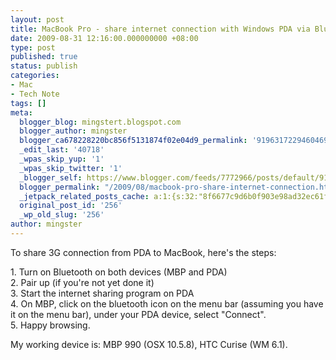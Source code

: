 ```yaml
---
layout: post
title: MacBook Pro - share internet connection with Windows PDA via Bluetooth
date: 2009-08-31 12:16:00.000000000 +08:00
type: post
published: true
status: publish
categories:
- Mac
- Tech Note
tags: []
meta:
  blogger_blog: mingstert.blogspot.com
  blogger_author: mingster
  blogger_ca678228220bc856f5131874f02e04d9_permalink: '9196317229460469838'
  _edit_last: '40718'
  _wpas_skip_yup: '1'
  _wpas_skip_twitter: '1'
  _blogger_self: https://www.blogger.com/feeds/7772966/posts/default/9196317229460469838
  blogger_permalink: "/2009/08/macbook-pro-share-internet-connection.html"
  _jetpack_related_posts_cache: a:1:{s:32:"8f6677c9d6b0f903e98ad32ec61f8deb";a:2:{s:7:"expires";i:1455193043;s:7:"payload";a:3:{i:0;a:1:{s:2:"id";i:245;}i:1;a:1:{s:2:"id";i:150;}i:2;a:1:{s:2:"id";i:161;}}}}
  original_post_id: '256'
  _wp_old_slug: '256'
author: mingster
---
```

<p>To share 3G connection from PDA to MacBook, here's the steps:</p>
<p>1. Turn on Bluetooth on both devices (MBP and PDA)<br />2. Pair up (if you're not yet done it)<br />3. Start the internet sharing program on PDA<br />4. On MBP, click on the bluetooth icon on the menu bar (assuming you have it on the menu bar), under your PDA device, select "Connect".<br />5. Happy browsing.</p>
<p>My working device is: MBP 990 (OSX 10.5.8), HTC Curise (WM 6.1).</p>
